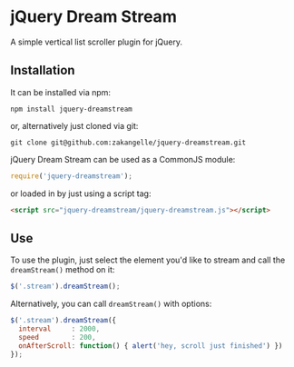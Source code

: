 # jQuery Dream Stream

A simple vertical list scroller plugin for jQuery.

## Installation

It can be installed via npm:

```
npm install jquery-dreamstream
```

or, alternatively just cloned via git:

```
git clone git@github.com:zakangelle/jquery-dreamstream.git
```

jQuery Dream Stream can be used as a CommonJS module:

```js
require('jquery-dreamstream');
```

or loaded in by just using a script tag:

```html
<script src="jquery-dreamstream/jquery-dreamstream.js"></script>
```

## Use

To use the plugin, just select the element you'd like to stream and call the `dreamStream()` method on it:

```js
$('.stream').dreamStream();
```

Alternatively, you can call `dreamStream()` with options:

```js
$('.stream').dreamStream({
  interval     : 2000,
  speed        : 200,
  onAfterScroll: function() { alert('hey, scroll just finished') })
});
```
